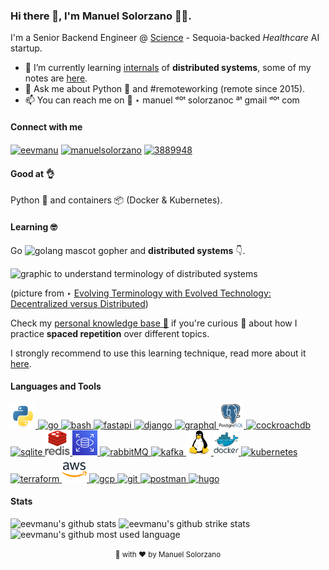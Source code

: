 ### Hi there 👋, I'm Manuel Solorzano 👨‍💻.

I'm a Senior Backend Engineer @ [Science](https://science.clinic/) - Sequoia-backed *Healthcare* AI startup.

<!-- TODO - 🔭 I’m currently working on ... -->
- 🌱 I’m currently learning <ins>internals</ins> of **distributed systems**, some of my notes are [here](https://github.com/eevmanu/pkb/blob/master/system_design/distributed-systems.md).
- 💬 Ask me about Python 🐍 and #remoteworking (remote since 2015).
- 📫 You can reach me on 📧 ‣ manuel ᵈºᵗ solorzanoc ªᵗ gmail ᵈºᵗ com

#### Connect with me

<p align="left">
<a href="https://twitter.com/eevmanu" target="blank"><img align="center" src="https://raw.githubusercontent.com/rahuldkjain/github-profile-readme-generator/master/src/images/icons/Social/twitter.svg" alt="eevmanu" height="30" width="40" /></a>
<a href="https://linkedin.com/in/manuelsolorzano" target="blank"><img align="center" src="https://raw.githubusercontent.com/rahuldkjain/github-profile-readme-generator/master/src/images/icons/Social/linked-in-alt.svg" alt="manuelsolorzano" height="30" width="40" /></a>
<a href="https://stackoverflow.com/users/3889948" target="blank"><img align="center" src="https://raw.githubusercontent.com/rahuldkjain/github-profile-readme-generator/master/src/images/icons/Social/stack-overflow.svg" alt="3889948" height="30" width="40" /></a>
</p>

#### Good at 👌

Python 🐍 and containers 📦 (Docker & Kubernetes).

#### Learning 🤓

Go <img src="https://raw.githubusercontent.com/egonelbre/gophers/master/.thumb/vector/fairy-tale/witch-too-much-candy.png" alt="golang mascot gopher" height="15" /> and **distributed systems** 👇.

 <img src="https://i.imgur.com/8WkgVDX.png" alt="graphic to understand terminology of distributed systems" height="300" />
 
 (picture from ‣ [Evolving Terminology with Evolved Technology: Decentralized versus Distributed](https://medium.com/safenetwork/evolving-terminology-with-evolved-technology-decentralized-versus-distributed-7f8b4c9eacb))

Check my [personal knowledge base 📖](https://github.com/eevmanu/pkb) if you're curious 👀 about how I practice **spaced repetition** over different topics.

I strongly recommend to use this learning technique, read more about it [here](https://twitter.com/SahilBloom/status/1441766163394990080).

#### Languages and Tools

<p align="left">
  <!-- TODO make this as table -->
  <!-- programming languages -->
  <a href="https://www.python.org" target="_blank" rel="noreferrer">
    <img
      src="https://raw.githubusercontent.com/devicons/devicon/master/icons/python/python-original.svg"
      alt="python" width="40" height="40"/>
  </a>
  <a href="https://go.dev/" target="_blank" rel="noreferrer">
    <img
      src="https://cdn.jsdelivr.net/gh/devicons/devicon/icons/go/go-original-wordmark.svg"
      alt="go" width="40" height="40"/>
  </a>
  <a href="https://www.gnu.org/software/bash/" target="_blank" rel="noreferrer">
    <img
      src="https://www.vectorlogo.zone/logos/gnu_bash/gnu_bash-icon.svg"
      alt="bash" width="40" height="40"/>
  </a>
  <!-- api and web development -->
  <a href="https://fastapi.tiangolo.com/" target="_blank" rel="noreferrer">
    <img
      src="https://cdn.jsdelivr.net/gh/devicons/devicon/icons/fastapi/fastapi-original-wordmark.svg"
      alt="fastapi" width="40" height="40"/>
  </a>
  <a href="https://www.djangoproject.com/" target="_blank" rel="noreferrer">
    <img
      src="https://cdn.worldvectorlogo.com/logos/django.svg"
      alt="django" width="40" height="40"/>
  </a>
  <a href="https://graphql.org" target="_blank" rel="noreferrer">
    <img
      src="https://www.vectorlogo.zone/logos/graphql/graphql-icon.svg"
      alt="graphql" width="40" height="40"/>
  </a>
  <!-- databases and data storage -->
  <a href="https://www.postgresql.org" target="_blank" rel="noreferrer">
    <img
      src="https://raw.githubusercontent.com/devicons/devicon/master/icons/postgresql/postgresql-original-wordmark.svg"
      alt="postgresql" width="40" height="40"/>
  </a>
  <a href="https://www.cockroachlabs.com/product/cockroachdb/" target="_blank" rel="noreferrer">
    <img
      src="https://cdn.worldvectorlogo.com/logos/cockroachdb.svg"
      alt="cockroachdb" width="40" height="40"/>
  </a>
  <a href="https://www.sqlite.org/" target="_blank" rel="noreferrer">
    <img
      src="https://www.vectorlogo.zone/logos/sqlite/sqlite-icon.svg"
      alt="sqlite" width="40" height="40"/>
  </a>
  <a href="https://redis.io" target="_blank" rel="noreferrer">
    <img
      src="https://raw.githubusercontent.com/devicons/devicon/master/icons/redis/redis-original-wordmark.svg"
      alt="redis" width="40" height="40"/>
  </a>
  <a href="https://aws.amazon.com/rds/" target="_blank" rel="noreferrer">
    <img
      src="https://raw.githubusercontent.com/sashee/aws-svg-icons/ddf2928b65d8f18c20c6a792740ec934804e7a25/docs/Architecture-Service-Icons_07302021/Arch_Database/64/Arch_Amazon-RDS_64.svg"
      alt="aws rds" width="40" height="40"/>
  </a>
  <!--
  <a href="https://aws.amazon.com/rds/" target="_blank" rel="noreferrer">
    <img
      src="https://github.com/awslabs/aws-icons-for-plantuml/blob/main/dist/Database/RDS.png?raw=true"
      alt="aws rds" width="40" height="40"/>
  </a>
  <a href="https://aws.amazon.com/rds/" target="_blank" rel="noreferrer">
      <svg class="w-6 h-6" height="40" width="40" xmlns="http://www.w3.org/2000/svg"><defs><linearGradient x1="0%" y1="100%" x2="100%" y2="0%" id="Arch_Amazon-RDS_32_svg__a"><stop stop-color="#2E27AD" offset="0%"></stop><stop stop-color="#527FFF" offset="100%"></stop></linearGradient></defs><g fill="none" fill-rule="evenodd"><path d="M0 0h40v40H0z" fill="url(#Arch_Amazon-RDS_32_svg__a)"></path><path d="M11.854 28.854L7.708 33H10.5v1h-4a.5.5 0 01-.5-.5v-4h1v2.793l4.147-4.146.707.707zM33 29.5h1v4c0 .277-.223.5-.5.5h-4v-1h2.793l-4.146-4.146.707-.707L33 32.293V29.5zm1-23v4h-1V7.708l-4.146 4.146-.707-.707L32.293 7H29.5V6h4a.5.5 0 01.5.5zm-27 4H6v-4a.5.5 0 01.5-.5h4v1H7.527l4.319 4.14-.691.721L7 7.88v2.62zm25.726 8.9c0-1.558-1.806-3.1-4.83-4.123l.32-.947c3.502 1.185 5.51 3.033 5.51 5.07 0 2.037-2.008 3.886-5.51 5.071l-.32-.948c3.024-1.023 4.83-2.565 4.83-4.123zm-24.989 0c0 1.492 1.69 2.993 4.521 4.014l-.34.94c-3.293-1.187-5.181-2.993-5.181-4.954 0-1.961 1.888-3.767 5.181-4.955l.34.941c-2.831 1.021-4.521 2.522-4.521 4.014zm12.286-3.681c-3.136 0-4.891-.799-4.917-1.125.026-.326 1.781-1.125 4.917-1.125 3.133 0 4.89.798 4.917 1.125-.027.326-1.784 1.125-4.917 1.125zm0 3.555c-3.182 0-4.917-.926-4.917-1.402v-2.03c1.135.595 3.069.877 4.917.877 1.848 0 3.782-.282 4.917-.877v2.03c0 .476-1.735 1.402-4.917 1.402zm0 3.737c-3.182 0-4.917-.927-4.917-1.403v-2.343c1.119.665 3.023 1.009 4.917 1.009 1.894 0 3.798-.344 4.917-1.009v2.343c0 .476-1.735 1.403-4.917 1.403zm0 3.279c-3.182 0-4.917-.915-4.917-1.385v-1.904c1.119.666 3.023 1.01 4.917 1.01 1.894 0 3.798-.344 4.917-1.01v1.904c0 .47-1.735 1.385-4.917 1.385zm0-13.821c-2.85 0-5.917.665-5.917 2.125v10.311c0 1.566 2.977 2.385 5.917 2.385s5.917-.819 5.917-2.385V14.594c0-1.46-3.067-2.125-5.917-2.125z" fill="#FFF"></path></g></svg>
  </a>
  <a href="https://aws.amazon.com/rds/" target="_blank" rel="noreferrer">
    <img
      src="https://raw.githubusercontent.com/sashee/aws-svg-icons/ddf2928b65d8f18c20c6a792740ec934804e7a25/docs/Category-Icons_07302021/Arch-Category_64/Arch-Category_Database_64.svg"
      alt="aws rds" width="40" height="40"/>
  </a>
  -->
  <a href="https://www.rabbitmq.com" target="_blank" rel="noreferrer">
    <img
      src="https://www.vectorlogo.zone/logos/rabbitmq/rabbitmq-icon.svg"
      alt="rabbitMQ" width="40" height="40"/>
  </a>
  <a href="https://kafka.apache.org/" target="_blank" rel="noreferrer">
    <img
      src="https://www.vectorlogo.zone/logos/apache_kafka/apache_kafka-icon.svg"
      alt="kafka" width="40" height="40"/>
  </a>
  <!-- devops tool -->
  <a href="https://www.linux.org/" target="_blank" rel="noreferrer">
    <img
      src="https://raw.githubusercontent.com/devicons/devicon/master/icons/linux/linux-original.svg"
      alt="linux" width="40" height="40"/>
  </a>
  <a href="https://www.docker.com/" target="_blank" rel="noreferrer">
    <img
      src="https://raw.githubusercontent.com/devicons/devicon/master/icons/docker/docker-original-wordmark.svg"
      alt="docker" width="40" height="40"/>
  </a>
  <a href="https://kubernetes.io" target="_blank" rel="noreferrer">
    <img
      src="https://www.vectorlogo.zone/logos/kubernetes/kubernetes-icon.svg"
      alt="kubernetes" width="40" height="40"/>
  </a>
  <a href="https://www.terraform.io/" target="_blank" rel="noreferrer">
    <img
      src="https://cdn.jsdelivr.net/gh/devicons/devicon/icons/terraform/terraform-original-wordmark.svg"
      alt="terraform" width="40" height="40"/>
  </a>
  <!--
    <img
      src="https://cdn.jsdelivr.net/gh/devicons/devicon/icons/terraform/terraform-original-wordmark.svg"
      alt="terraform" width="40" height="40"/>
  -->
  <!-- cloud providers -->
  <a href="https://aws.amazon.com" target="_blank" rel="noreferrer">
    <img
      src="https://raw.githubusercontent.com/devicons/devicon/master/icons/amazonwebservices/amazonwebservices-original-wordmark.svg"
      alt="aws" width="40" height="40"/>
  </a>
  <a href="https://cloud.google.com" target="_blank" rel="noreferrer">
    <img
      src="https://www.vectorlogo.zone/logos/google_cloud/google_cloud-icon.svg"
      alt="gcp" width="40" height="40"/>
  </a>
  <!-- TODO add railway -->
  <!-- TODO add cloudflare -->
  <!-- developer tools -->
  <a href="https://git-scm.com/" target="_blank" rel="noreferrer">
    <img
      src="https://www.vectorlogo.zone/logos/git-scm/git-scm-icon.svg"
      alt="git" width="40" height="40"/>
  </a>
  <a href="https://postman.com" target="_blank" rel="noreferrer">
    <img
      src="https://www.vectorlogo.zone/logos/getpostman/getpostman-icon.svg"
      alt="postman" width="40" height="40"/>
  </a>
  <a href="https://gohugo.io/" target="_blank" rel="noreferrer">
    <img
      src="https://api.iconify.design/logos-hugo.svg"
      alt="hugo" width="40" height="40"/>
  </a>
  <!-- TODO add vscode -->
  <!-- TODO add modern bash tools -->
  <!-- TODO markdown -->
</p>

#### Stats

<!-- ![eevmanu's profile views](https://komarev.com/ghpvc/?username=eevmanu) -->

![eevmanu's github stats](https://github-readme-stats.vercel.app/api?username=eevmanu&show_icons=true&hide=[%22issues%22])
![eevmanu's github strike stats](https://github-readme-streak-stats.herokuapp.com?user=eevmanu&hide_border=true)
![eevmanu's github most used language](https://github-readme-stats.vercel.app/api/top-langs?username=eevmanu&show_icons=true&locale=en&layout=compact)
<!-- ![eevmanu's github trophies](https://github-profile-trophy.vercel.app/?username=eevmanu) -->


<!--
**eevmanu/eevmanu** is a ✨ _special_ ✨ repository because its `README.md` (this file) appears on your GitHub profile.

Here are some ideas to get you started:
- 🔭 I’m currently working ...
- 👯 I’m looking to collaborate on ...
- 🤔 I’m looking for help with ...
- 😄 Pronouns: ...
- ⚡ Fun fact: ...
-->


<!--
 with ❤️ by Manuel Solorzano
-->

<p align=center><small><a> with ♥ by Manuel Solorzano</a></small></p>
